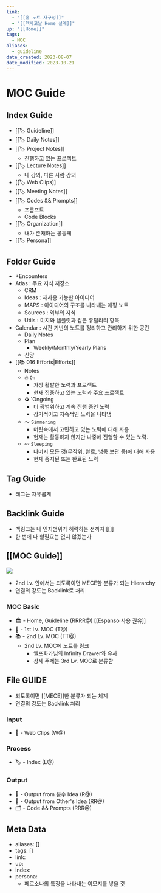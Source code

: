 ```yaml
---
link:
  - "[[홈 노트 재구성]]"
  - "[[헥사고날 Home 설계]]"
up: "[[Home]]"
tags:
  - MOC
aliases:
  - guideline
date_created: 2023-08-07
date_modified: 2023-10-21
---
```

# MOC Guide
## Index Guide
- [[🏷 Guideline]]
- [[🏷 Daily Notes]]
- [[🏷 Project Notes]]
	- 진행하고 있는 프로젝트
- [[🏷 Lecture Notes]]
	- 내 강의, 다른 사람 강의
- [[🏷 Web Clips]]
- [[🏷 Meeting Notes]]
- [[🏷 Codes && Prompts]]
	- 프롬프트
	- Code Blocks
- [[🏷 Organization]]
	- 내가 존재하는 공동체
- [[🏷 Persona]]
## Folder Guide
- +Encounters
- Atlas : 주요 지식 저장소
	- CRM 
	- Ideas : 재사용 가능한 아이디어
	- MAPS : 아이디어의 구조를 나타내는 매핑 노트
	- Sources : 외부의 지식
	- Utils : 미지와 템플릿과 같은 유틸리티 항목
- Calendar : 시간 기반의 노트를 정리하고 관리하기 위한 공간
	- Daily Notes
	- Plan
		- Weekly/Monthly/Yearly Plans
	- 신앙
- [[📚 016 Efforts|Efforts]]
	- Notes
	- 🔥 `On`
		- 가장 활발한 노력과 프로젝트
		- 현재 집중하고 있는 노력과 주요 프로젝트
	- ♻️ `Ongoing
		- 더 광범위하고 계속 진행 중인 노력
		- 장기적이고 지속적인 노력을 나타냄
	- 〜 `Simmering`
		- 머릿속에서 고민하고 있는 노력에 대해 사용
		- 현재는 활동하지 않지만 나중에 진행할 수 있는 노력.
	- 💤 `Sleeping`
		-  나머지 모든 것(무작위, 완료, 냉동 보관 등)에 대해 사용
		- 현재 중지된 또는 완료된 노력
## Tag Guide
- 태그는 자유롭게
## Backlink Guide
- 백링크는 내 인지범위가 허락하는 선까지 [[]]
- 한 번에 다 할필요는 없지 않겠는가
## [[MOC Guide]]
![](https://img1.daumcdn.net/thumb/R1280x0/?scode=mtistory2&fname=https%3A%2F%2Fblog.kakaocdn.net%2Fdn%2FQ643x%2FbtrUEvSQdDT%2FGRa9uMymDhhoG0OxOT2LpK%2Fimg.png)

- 2nd Lv. 안에서는 되도록이면 MECE한 분류가 되는 Hierarchy
- 연결의 강도는 Backlink로 처리
### MOC Basic
- 🏛 - Home, Guideline (RRRR@) [[Espanso 사용 권유]]
- 📖 - 1st Lv. MOC (T@)
- 📚 - 2nd Lv. MOC (TT@)
	- 2nd Lv. MOC에 노트를 링크
		- 엘프화가님의 Infinity Drawer와 유사
		- 상세 주제는 3rd Lv. MOC로 분류함


## File GUIDE
- 되도록이면 [[MECE]]한 분류가 되는 체계
- 연결의 강도는 Backlink 처리

### Input 
- 📎 - Web Clips (W@)
### Process
- 🏷 - Index (E@)

### Output
- 🔖 - Output from 봄수 Idea (R@)
- 📜 - Output from Other's Idea (RR@)
- 🗂 - Code && Prompts (RRR@)
## Meta Data
- aliases: []
- tags: []
- link: 
- up: 
- index:
- persona:
	- 페르소나의 특징을 나타내는 이모지를 넣을 것